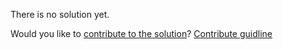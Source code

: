 
There is no solution yet.

Would you like to [contribute to the solution](https://github.com/BFEdev/BFE.dev-solutions/blob/main/question/how-to-login_en.md)? [Contribute guidline](https://github.com/BFEdev/BFE.dev-solutions#how-to-contribute)
